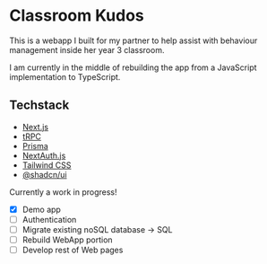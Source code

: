 # Classroom Kudos

This is a webapp I built for my partner to help assist with behaviour management inside her year 3 classroom.

I am currently in the middle of rebuilding the app from a JavaScript implementation to TypeScript.

## Techstack

- [Next.js](https://nextjs.org/)
- [tRPC](https://trpc.io/)
- [Prisma](https://www.prisma.io/)
- [NextAuth.js](https://next-auth.js.org/)
- [Tailwind CSS](https://tailwindcss.com/)
- [@shadcn/ui](https://ui.shadcn.com/)

Currently a work in progress!

- [x] Demo app
- [ ] Authentication
- [ ] Migrate existing noSQL database $\rightarrow$ SQL
- [ ] Rebuild WebApp portion
- [ ] Develop rest of Web pages
